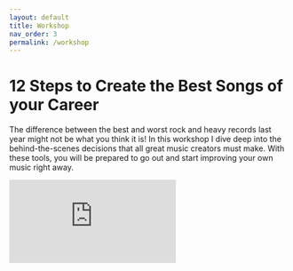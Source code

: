 ```yaml
---
layout: default
title: Workshop
nav_order: 3
permalink: /workshop
---
```


# 12 Steps to Create the Best Songs of your Career

The difference between the best and worst rock and heavy records last year might not be what you think it is! In this workshop I dive deep into the behind-the-scenes decisions that all great music creators must make. With these tools, you will be prepared to go out and start improving your own music right away.

<div class="video-container">
  <iframe src="https://www.youtube.com/embed/aqWwylsnrfA?rel=0" title="YouTube video player" frameborder="0" allow="accelerometer; autoplay; clipboard-write; encrypted-media; gyroscope; picture-in-picture" allowfullscreen></iframe>
</div>
